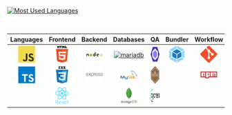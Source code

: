 [![Most Used Languages](https://github-readme-stats.vercel.app/api/top-langs/?username=voss29&langs_count=8&exclude_repo=knowledgeBase&theme=dark)](https://github.com/anuraghazra/github-readme-stats)

<br>

|Languages |Frontend |Backend |Databases |QA |Bundler|Workflow |Documentation |OS |
|:--------:|:-------:|:------:|:--------:|:-:|:-----:|:-------:|:------------:|:-:|
|<a href="https://developer.mozilla.org/en-US/docs/Web/JavaScript" target="_blank"><img src="https://raw.githubusercontent.com/devicons/devicon/master/icons/javascript/javascript-original.svg" alt="javascript" width="40" height="40" title="JavaScript"/></a> |<a href="https://developer.mozilla.org/en-US/docs/Web/HTML" target="_blank"><img src="https://raw.githubusercontent.com/devicons/devicon/master/icons/html5/html5-original-wordmark.svg" alt="html5" width="40" height="40" title="HTML"/></a> |<a href="https://nodejs.org/en/docs/" target="_blank"><img src="https://raw.githubusercontent.com/devicons/devicon/master/icons/nodejs/nodejs-original-wordmark.svg" alt="nodejs" width="40" height="40" title="Node.js"/></a> |<a href="https://mariadb.com/kb/en/" target="_blank"><img src="https://www.vectorlogo.zone/logos/mariadb/mariadb-icon.svg" alt="mariadb" width="40" height="40" title="MariaDB"/></a> |<a href="https://eslint.org/docs/latest/" target="_blank"><img src="https://raw.githubusercontent.com/devicons/devicon/master/icons/eslint/eslint-original.svg" alt="ESLint" width="40" height="40" title="ESLint"/></a> |<a href="https://webpack.js.org/concepts/" target="_blank"><img src="https://raw.githubusercontent.com/devicons/devicon/master/icons/webpack/webpack-original.svg" alt="Webpack" width="40" height="40" title="Webpack"/></a> |<a href="https://git-scm.com/doc" target="_blank"><img src="https://raw.githubusercontent.com/devicons/devicon/master/icons/git/git-plain.svg" alt="Git" width="40" height="40" title="Git"/></a> |<a href="https://www.markdownguide.org/" target="_blank"><img src="https://raw.githubusercontent.com/devicons/devicon/master/icons/markdown/markdown-original.svg" alt="Markdown" width="40" height="40" title ="Markdown"/></a> |<img src="https://raw.githubusercontent.com/devicons/devicon/master/icons/linux/linux-original.svg" alt="linux" width="40" height="40" title="Linux"/> |
|<a href="https://www.typescriptlang.org/docs/" target="_blank"><img src="https://raw.githubusercontent.com/devicons/devicon/master/icons/typescript/typescript-original.svg" alt="typescript" width="40" height="40" title="TypeScript"/></a> |<a href="https://developer.mozilla.org/en-US/docs/Web/CSS" target="_blank"><img src="https://raw.githubusercontent.com/devicons/devicon/master/icons/css3/css3-original-wordmark.svg" alt="css3" width="40" height="40" title="CSS"/></a> |<a href="http://expressjs.com/" target="_blank"><img src="https://raw.githubusercontent.com/devicons/devicon/master/icons/express/express-original-wordmark.svg" alt="Express" width="40" height="40" title="Express"/></a> |<a href="https://dev.mysql.com/doc/refman/8.0/en/" target="_blank"><img src="https://raw.githubusercontent.com/devicons/devicon/master/icons/mysql/mysql-original-wordmark.svg" alt="mysql" width="40" height="40" title="MySQL"></a> |<a href="https://mochajs.org/" target="_blank"><img src="https://raw.githubusercontent.com/devicons/devicon/master/icons/mocha/mocha-plain.svg" alt="Mocha" width="40" height="40" title="Mocha"/></a> | |<a href="https://www.npmjs.com/" target="_blank"><img src="https://raw.githubusercontent.com/devicons/devicon/master/icons/npm/npm-original-wordmark.svg" alt="NPM" width="40" height="40" title="NPM"/></a> |<a href="https://www.figma.com/" target="_blank"><img src="https://raw.githubusercontent.com/devicons/devicon/master/icons/figma/figma-original.svg" alt="Figma" width="40" height="40" title="Figma"/></a> |<img src="https://raw.githubusercontent.com/devicons/devicon/master/icons/windows8/windows8-original.svg" alt="windows" width="40" height="40" title="Windows"/> |
| |<a href="https://reactjs.org/docs/getting-started.html" target="_blank"><img src="https://raw.githubusercontent.com/devicons/devicon/master/icons/react/react-original-wordmark.svg" alt="React" width="40" height="40" title="React"/></a> | |<a href="https://www.mongodb.com/docs/" target="_blank"><img src="https://raw.githubusercontent.com/devicons/devicon/master/icons/mongodb/mongodb-original-wordmark.svg" alt="mongodb" width="40" height="40" title="MongoDB"/></a> |<a href="https://www.cypress.io/" target="_blank"><img src="./cypress_icon.svg" alt="Cypress" width="90" height="30" title="Cypress"/></a> | | |<a href="https://www.drawio.com/" target="_blank"><img src="./drawio-icon.svg" alt="draw.io" width="40" height="40" title="draw.io">/></a> | |
